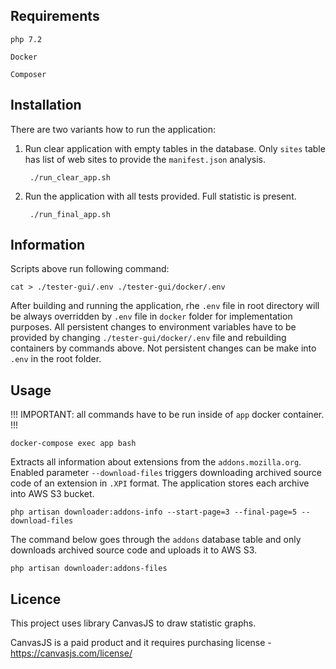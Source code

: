 ## Requirements
`php 7.2`

`Docker`

`Composer`

## Installation
There are two variants how to run the application: 
1. Run clear application with empty tables in the database. Only `sites` table has list of 
web sites to provide the `manifest.json` analysis. 
                
        ./run_clear_app.sh

2. Run the application with all tests provided. Full statistic is present.

        ./run_final_app.sh

## Information
Scripts above run following command: 

`cat > ./tester-gui/.env ./tester-gui/docker/.env`

After building and running the application, rhe `.env` file in root directory will be always 
overridden by `.env` file in `docker` folder for implementation purposes. 
All persistent changes to environment variables have to be provided by changing
`./tester-gui/docker/.env` file and rebuilding containers by commands above. 
Not persistent changes can be make into `.env` in the root folder. 

## Usage

!!! IMPORTANT: all commands have to be run inside of `app` docker container. !!!

    docker-compose exec app bash

Extracts all information about extensions from the `addons.mozilla.org`. Enabled parameter `--download-files` triggers
downloading archived source code of an extension in `.XPI` format. The application stores each archive into AWS S3 bucket.

    php artisan downloader:addons-info --start-page=3 --final-page=5 --download-files
    
The command below goes through the `addons` database table and only downloads archived source code and uploads it to AWS S3. 
    
    php artisan downloader:addons-files

## Licence
This project uses library CanvasJS to draw statistic graphs.

CanvasJS is a paid product and it requires purchasing license - https://canvasjs.com/license/
